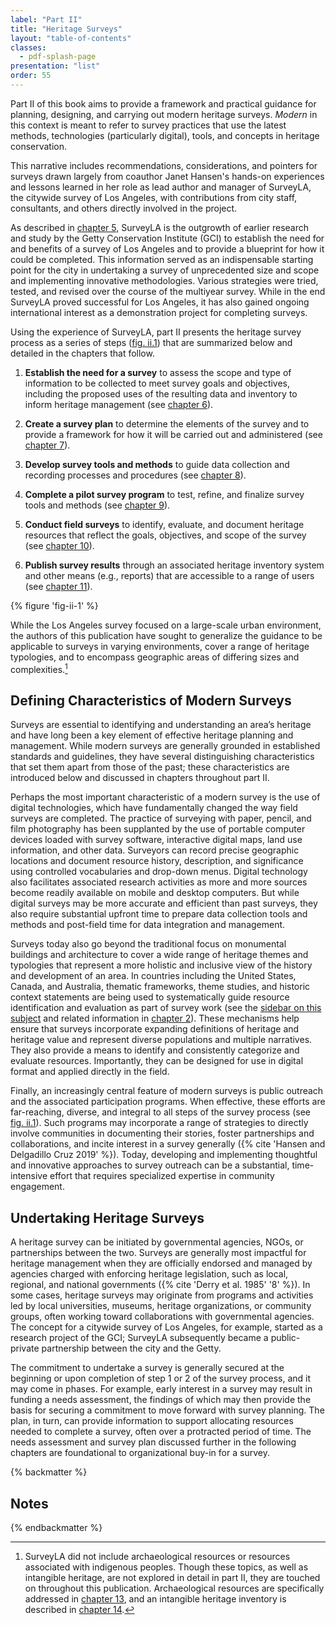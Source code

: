 ```yaml
---
label: "Part II"
title: "Heritage Surveys"
layout: "table-of-contents"
classes:
  - pdf-splash-page
presentation: "list"
order: 55
---
```


Part II of this book aims to provide a framework and practical guidance for planning, designing, and carrying out modern heritage surveys. *Modern* in this context is meant to refer to survey practices that use the latest methods, technologies (particularly digital), tools, and concepts in heritage conservation.

This narrative includes recommendations, considerations, and pointers for surveys drawn largely from coauthor Janet Hansen's hands-on experiences and lessons learned in her role as lead author and manager of SurveyLA, the citywide survey of Los Angeles, with contributions from city staff, consultants, and others directly involved in the project.

As described in [chapter 5](/part-ii/chapter-5/), SurveyLA is the outgrowth of earlier research and study by the Getty Conservation Institute (GCI) to establish the need for and benefits of a survey of Los Angeles and to provide a blueprint for how it could be completed. This information served as an indispensable starting point for the city in undertaking a survey of unprecedented size and scope and implementing innovative methodologies. Various strategies were tried, tested, and revised over the course of the multiyear survey. While in the end SurveyLA proved successful for Los Angeles, it has also gained ongoing international interest as a demonstration project for completing surveys.

Using the experience of SurveyLA, part II presents the heritage survey process as a series of steps ([fig. ii.1](#fig-ii-1)) that are summarized below and detailed in the chapters that follow.

1.  **Establish the need for a survey** to assess the scope and type of information to be collected to meet survey goals and objectives, including the proposed uses of the resulting data and inventory to inform heritage management (see [chapter 6](/part-ii/chapter-6/)).

2.  **Create a survey plan** to determine the elements of the survey and to provide a framework for how it will be carried out and administered (see [chapter 7](/part-ii/chapter-7/)).

3.  **Develop survey tools and methods** to guide data collection and recording processes and procedures (see [chapter 8](/part-ii/chapter-8/)).

4.  **Complete a pilot survey program** to test, refine, and finalize survey tools and methods (see [chapter 9](/part-ii/chapter-9/)).

5.  **Conduct field surveys** to identify, evaluate, and document heritage resources that reflect the goals, objectives, and scope of the survey (see [chapter 10](/part-ii/chapter-10/)).

6.  **Publish survey results** through an associated heritage inventory system and other means (e.g., reports) that are accessible to a range of users (see [chapter 11](/part-ii/chapter-11/)).

{% figure 'fig-ii-1' %}

While the Los Angeles survey focused on a large-scale urban environment, the authors of this publication have sought to generalize the guidance to be applicable to surveys in varying environments, cover a range of heritage typologies, and to encompass geographic areas of differing sizes and complexities.[^1]

## Defining Characteristics of Modern Surveys

Surveys are essential to identifying and understanding an area’s heritage and have long been a key element of effective heritage planning and management. While modern surveys are generally grounded in established standards and guidelines, they have several distinguishing characteristics that set them apart from those of the past; these characteristics are introduced below and discussed in chapters throughout part II.

Perhaps the most important characteristic of a modern survey is the use of digital technologies, which have fundamentally changed the way field surveys are completed. The practice of surveying with paper, pencil, and film photography has been supplanted by the use of portable computer devices loaded with survey software, interactive digital maps, land use information, and other data. Surveyors can record precise geographic locations and document resource history, description, and significance using controlled vocabularies and drop-down menus. Digital technology also facilitates associated research activities as more and more sources become readily available on mobile and desktop computers. But while digital surveys may be more accurate and efficient than past surveys, they also require substantial upfront time to prepare data collection tools and methods and post-field time for data integration and management.

Surveys today also go beyond the traditional focus on monumental buildings and architecture to cover a wide range of heritage themes and typologies that represent a more holistic and inclusive view of the history and development of an area. In countries including the United States, Canada, and Australia, thematic frameworks, theme studies, and historic context statements are being used to systematically guide resource identification and evaluation as part of survey work (see the [sidebar on this subject](/part-i/chapter--2/#sidebar-2) and related information in [chapter 2](/part-i/chapter-2/)). These mechanisms help ensure that surveys incorporate expanding definitions of heritage and heritage value and represent diverse populations and multiple narratives. They also provide a means to identify and consistently categorize and evaluate resources. Importantly, they can be designed for use in digital format and applied directly in the field.

Finally, an increasingly central feature of modern surveys is public outreach and the associated participation programs. When effective, these efforts are far-reaching, diverse, and integral to all steps of the survey process (see [fig. ii.1](#fig-ii-1)). Such programs may incorporate a range of strategies to directly involve communities in documenting their stories, foster partnerships and collaborations, and incite interest in a survey generally ({% cite 'Hansen and Delgadillo Cruz 2019' %}). Today, developing and implementing thoughtful and innovative approaches to survey outreach can be a substantial, time-intensive effort that requires specialized expertise in community engagement.

## Undertaking Heritage Surveys

A heritage survey can be initiated by governmental agencies, NGOs, or partnerships between the two. Surveys are generally most impactful for heritage management when they are officially endorsed and managed by agencies charged with enforcing heritage legislation, such as local, regional, and national governments ({% cite 'Derry et al. 1985' '8' %}). In some cases, heritage surveys may originate from programs and activities led by local universities, museums, heritage organizations, or community groups, often working toward collaborations with governmental agencies. The concept for a citywide survey of Los Angeles, for example, started as a research project of the GCI; SurveyLA subsequently became a public-private partnership between the city and the Getty.

The commitment to undertake a survey is generally secured at the beginning or upon completion of step 1 or 2 of the survey process, and it may come in phases. For example, early interest in a survey may result in funding a needs assessment, the findings of which may then provide the basis for securing a commitment to move forward with survey planning. The plan, in turn, can provide information to support allocating resources needed to complete a survey, often over a protracted period of time. The needs assessment and survey plan discussed further in the following chapters are foundational to organizational buy-in for a survey.

{% backmatter %}

## Notes

{% endbackmatter %}

[^1]: SurveyLA did not include archaeological resources or resources associated with indigenous peoples. Though these topics, as well as intangible heritage, are not explored in detail in part II, they are touched on throughout this publication. Archaeological resources are specifically addressed in [chapter 13](/part-iv/chapter-13/), and an intangible heritage inventory is described in [chapter 14](/part-iv/chapter-14/).
